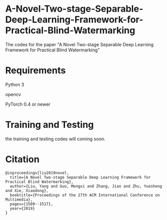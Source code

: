 # A-Novel-Two-stage-Separable-Deep-Learning-Framework-for-Practical-Blind-Watermarking
The codes for the paper "A Novel Two-stage Separable Deep Learning Framework for Practical Blind Watermarking" 

# Requirements
Python 3

opencv

PyTorch 0.4 or newer

# Training and Testing
the training and testing codes will coming soon.

# Citation
```
@inproceedings{liu2019novel,
  title={A Novel Two-stage Separable Deep Learning Framework for Practical Blind Watermarking},
  author={Liu, Yang and Guo, Mengxi and Zhang, Jian and Zhu, Yuesheng and Xie, Xiaodong},
  booktitle={Proceedings of the 27th ACM International Conference on Multimedia},
  pages={1509--1517},
  year={2019}
}
```
